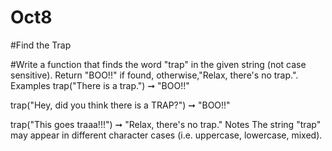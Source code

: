 # Oct8

#Find the Trap

#Write a function that finds the word "trap" in the given string (not case sensitive). Return "BOO!!" if found, otherwise,"Relax, there's no trap.".
Examples
trap("There is a trap.") ➞ "BOO!!"

trap("Hey, did you think there is a TRAP?") ➞ "BOO!!"

trap("This goes traaa!!!") ➞ "Relax, there's no trap."
Notes
The string "trap" may appear in different character cases (i.e. uppercase, lowercase, mixed).